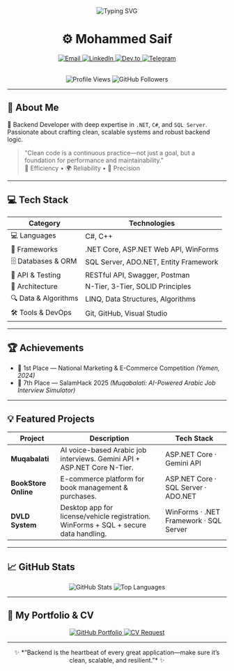 <div align="center">

<img src="https://readme-typing-svg.herokuapp.com?font=Fira+Code&pause=1000&color=007ACC&width=430&lines=Backend+.NET+Developer;Crafting+Scalable+Systems+with+Clean+Code+%F0%9F%92%A1" alt="Typing SVG" />

<br/>

<h1>⚙️ Mohammed Saif</h1>

<p>
  <a href="mailto:mohammedsaif@mail.com">
    <img src="https://img.shields.io/badge/Email-D14836?style=flat-square&logo=gmail&logoColor=white" alt="Email"/>
  </a>
  <a href="https://www.linkedin.com/in/-mohammedsaif">
    <img src="https://img.shields.io/badge/LinkedIn-0077B5?style=flat-square&logo=linkedin&logoColor=white" alt="LinkedIn"/>
  </a>
  <a href="https://dev.to/mohammedsaif">
    <img src="https://img.shields.io/badge/dev.to-0A0A0A?style=flat-square&logo=dev.to&logoColor=white" alt="Dev.to"/>
  </a>
  <a href="https://t.me/xe000">
    <img src="https://img.shields.io/badge/Telegram-0088CC?style=flat-square&logo=telegram&logoColor=white" alt="Telegram"/>
  </a>
</p>
  <br/>
  <img src="https://komarev.com/ghpvc/?username=Git-Mohammed&color=blue" alt="Profile Views"/>
  <img src="https://img.shields.io/github/followers/Git-Mohammed?label=Follow&style=flat-square&color=blue" alt="GitHub Followers"/>

</div>

---

## 🎯 About Me

💬 Backend Developer with deep expertise in `.NET`, `C#`, and `SQL Server`. Passionate about crafting clean, scalable systems and robust backend logic.

> "Clean code is a continuous practice—not just a goal, but a foundation for performance and maintainability."  
🚀 Efficiency • 🌍 Reliability • 🎯 Precision

---

## 💻 Tech Stack

| Category                 | Technologies                                      |
|--------------------------|---------------------------------------------------|
| 💻 Languages              | C#, C++                                           |
| 🔧 Frameworks             | .NET Core, ASP.NET Web API, WinForms             |
| 🗄️ Databases & ORM         | SQL Server, ADO.NET, Entity Framework             |
| 🧪 API & Testing          | RESTful API, Swagger, Postman                     |
| 🧱 Architecture           | N-Tier, 3-Tier, SOLID Principles                  |
| 🔍 Data & Algorithms      | LINQ, Data Structures, Algorithms                 |
| 🛠️ Tools & DevOps         | Git, GitHub, Visual Studio                        |

---

## 🏆 Achievements

- 🥇 1st Place — National Marketing & E-Commerce Competition *(Yemen, 2024)*  
- 🥈 7th Place — SalamHack 2025 *(Muqabalati: AI-Powered Arabic Job Interview Simulator)*

---

## 💡 Featured Projects

| Project                | Description                                                                                             | Tech Stack                                  |
|------------------------|---------------------------------------------------------------------------------------------------------|---------------------------------------------|
| **Muqabalati**         | AI voice-based Arabic job interviews. Gemini API + ASP.NET Core N-Tier.                                | ASP.NET Core · Gemini API                   |
| **BookStore Online**   | E-commerce platform for book management & purchases.                                                    | ASP.NET Core · SQL Server · ADO.NET         |
| **DVLD System**        | Desktop app for license/vehicle registration. WinForms + SQL + secure data handling.                    | WinForms · .NET Framework · SQL Server      |

---

## 📈 GitHub Stats

<p align="center">
  <img src="https://github-readme-stats.vercel.app/api?username=Git-Mohammed&show_icons=true&theme=blue-green&hide_title=true" alt="GitHub Stats" />
  <img src="https://github-readme-stats.vercel.app/api/top-langs/?username=Git-Mohammed&layout=compact&theme=blue-green&langs_count=8" alt="Top Languages"/>
</p>

---

## 📁 My Portfolio & CV

<p align="center">
  <a href="https://github.com/Git-Mohammed">
    <img src="https://img.shields.io/badge/GitHub%20Portfolio-100000?style=flat-square&logo=github&logoColor=white" alt="GitHub Portfolio" />
  </a>
  <a href="mailto:mohammedsaif@mail.com">
    <img src="https://img.shields.io/badge/Request%20CV-via%20Email-blue?style=flat-square&logo=gmail" alt="CV Request" />
  </a>
</p>

---

<div align="center">
✨ *“Backend is the heartbeat of every great application—make sure it’s clean, scalable, and resilient.”* ✨
</div>
